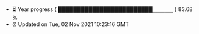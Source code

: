 - ⏳ Year progress { █████████████████████████▁▁▁▁▁ } 83.68 %
- ⏰ Updated on Tue, 02 Nov 2021 10:23:16 GMT

